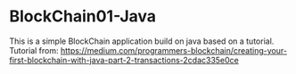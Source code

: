 # BlockChain01-Java

This is a simple BlockChain application build on java based on a tutorial.
Tutorial from:
https://medium.com/programmers-blockchain/creating-your-first-blockchain-with-java-part-2-transactions-2cdac335e0ce
